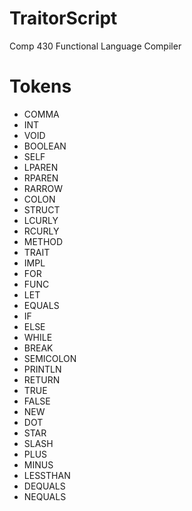 # TraitorScript
Comp 430 Functional Language Compiler

# Tokens
- COMMA
- INT
- VOID
- BOOLEAN 
- SELF
- LPAREN
- RPAREN
- RARROW
- COLON
- STRUCT
- LCURLY
- RCURLY
- METHOD
- TRAIT
- IMPL
- FOR
- FUNC
- LET
- EQUALS
- IF
- ELSE
- WHILE
- BREAK
- SEMICOLON
- PRINTLN
- RETURN
- TRUE
- FALSE
- NEW
- DOT
- STAR
- SLASH
- PLUS
- MINUS
- LESSTHAN
- DEQUALS
- NEQUALS